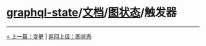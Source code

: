 # [graphql-state](https://github.com/babyfish-ct/graphql-state)/[文档](../README_zh_CN.md)/[图状态](./README_zh_CN.md)/触发器

----------
[< 上一篇：变更](./mutation/README_zh_CN.md) | [返回上级：图状态](./README_zh_CN.md)
